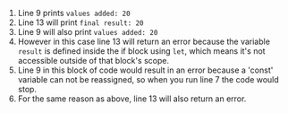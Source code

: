 1) Line 9 prints `values added: 20`
2) Line 13 will print `final result: 20`
3) Line 9 will also print `values added: 20`
4) However in this case line 13 will return an error because the variable `result` is defined inside the if block using `let`, which means it's not accessible outside of that block's scope.
5) Line 9 in this block of code would result in an error because a 'const' variable can not be reassigned, so when you run line 7 the code would stop.
6) For the same reason as above, line 13 will also return an error.
   
